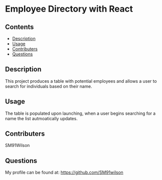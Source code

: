 # Employee Directory with React

## Contents

- [Description](#Description)
- [Usage](#Usage)
- [Contributers](#Contributers)
- [Questions](#Questions)

## Description

This project produces a table with potential employees and allows a user  to search for individuals based on their name.

## Usage

The table is populated upon launching, when a user begins searching for a name the list autmoatically updates.

## Contributers

SM91Wilson

## Questions

My profile can be found at: https://github.com/SM91wilson